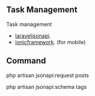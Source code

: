 ## Task Management

Task management

- [laraveljsonapi](https://laraveljsonapi.io/docs/2.0/).
- [ionicframework](https://ionicframework.com/docs/developing/android). (for mobile)



## Command

php artisan jsonapi:request posts

php artisan jsonapi:schema tags

